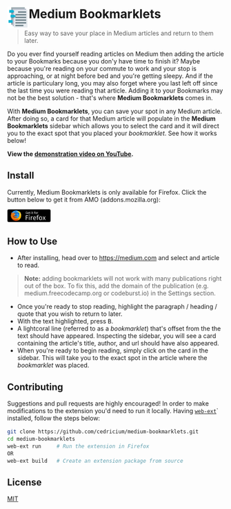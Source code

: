 # <img src="src/resources/sidebar_icon.png" width="50" align="left"> Medium Bookmarklets
> Easy way to save your place in Medium articles and return to them later.

Do you ever find yourself reading articles on Medium then adding the article to your Bookmarks because you don'y have time to finish it? Maybe because you're reading on your commute to work and your stop is approaching, or at night before bed and you're getting sleepy. And if the article is particulary long, you may also forget where you last left off since the last time you were reading that article. Adding it to your Bookmarks may not be the best solution - that's where **Medium Bookmarklets** comes in.

With **Medium Bookmarklets**, you can save your spot in any Medium article. After doing so, a card for that Medium article will populate in the **Medium Bookmarklets** sidebar which allows you to select the card and it will direct you to the exact spot that you placed your *bookmarklet*. See how it works below!

**View the [demonstration video on YouTube](https://youtu.be/1s8P4-ZKylI).**

## Install

Currently, Medium Bookmarklets is only available for Firefox. Click the button below to get it from AMO (addons.mozilla.org):

<p align="left">
  <a href="https://addons.mozilla.org/en-US/firefox/addon/medium-bookmarklets/">
    <img src="src/resources/ff_badge.png" width="20%"/>
  </a>
</p>

## How to Use

 - After installing, head over to https://medium.com and select and article to read.
 > **Note:** adding bookmarklets will not work with many publications right out of the box. To fix this, add the domain of the publication (e.g. medium.freecodecamp.org or codeburst.io) in the Settings section.
 - Once you're ready to stop reading, highlight the paragraph / heading / quote that you wish to return to later.
 - With the text highlighted, press <kbd>B</kbd>.
 - A lightcoral line (referred to as a *bookmarklet*) that's offset from the the text should have appeared. Inspecting the sidebar, you will see a card containing the article's title, author, and url should have also appeared.
 - When you're ready to begin reading, simply click on the card in the sidebar. This will take you to the exact spot in the article where the *bookmarklet* was placed.

 ## Contributing

Suggestions and pull requests are highly encouraged!
In order to make modifications to the extension you'd need to run it locally. Having [`web-ext`](https://github.com/mozilla/web-ext)` installed, follow the steps below:

```sh
git clone https://github.com/cedricium/medium-bookmarklets.git
cd medium-bookmarklets
web-ext run     # Run the extension in Firefox
OR
web-ext build   # Create an extension package from source
```

## License

[MIT](LICENSE.md)